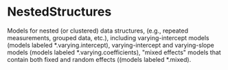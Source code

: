 # NestedStructures

Models for nested (or clustered) data structures, (e.g., repeated measurements, grouped data, etc.), including varying-intercept models (models labeled *.varying.intercept), varying-intercept and varying-slope models (models labeled *.varying.coefficients), "mixed effects" models that contain both fixed and random effects ((models labeled *.mixed).
